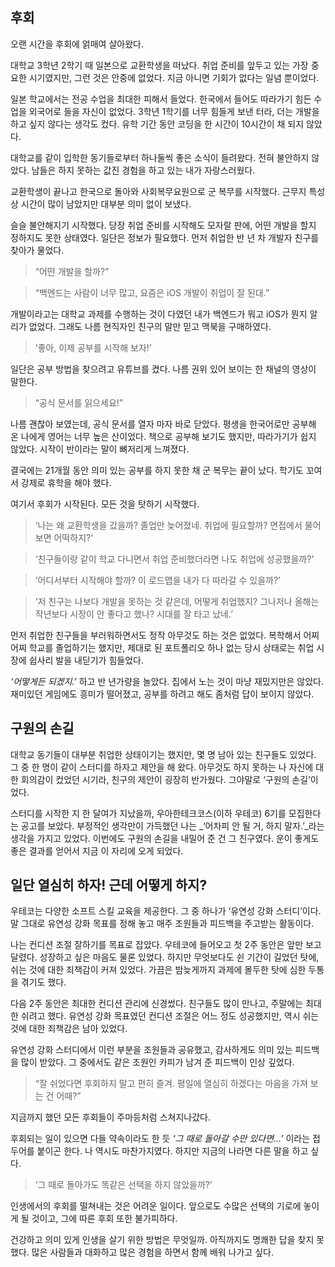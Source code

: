 ## 후회

오랜 시간을 후회에 얽매여 살아왔다.

대학교 3학년 2학기 때 일본으로 교환학생을 떠났다. 취업 준비를 앞두고 있는 가장 중요한 시기였지만, 그런 것은 안중에 없었다. 지금 아니면 기회가 없다는 일념 뿐이었다.

일본 학교에서는 전공 수업을 최대한 피해서 들었다. 한국에서 들어도 따라가기 힘든 수업을 외국어로 들을 자신이 없었다. 3학년 1학기를 너무 힘들게 보낸 터라, 더는 개발을 하고 싶지 않다는 생각도 컸다. 유학 기간 동안 코딩을 한 시간이 10시간이 채 되지 않았다.

대학교를 같이 입학한 동기들로부터 하나둘씩 좋은 소식이 들려왔다. 전혀 불안하지 않았다. 남들은 하지 못하는 값진 경험을 하고 있는 내가 자랑스러웠다.

교환학생이 끝나고 한국으로 돌아와 사회복무요원으로 군 복무를 시작했다. 근무지 특성상 시간이 많이 남았지만 대부분 의미 없이 보냈다.

슬슬 불안해지기 시작했다. 당장 취업 준비를 시작해도 모자랄 판에, 어떤 개발을 할지 정하지도 못한 상태였다. 일단은 정보가 필요했다. 먼저 취업한 반 년 차 개발자 친구를 찾아가 물었다.

> “어떤 개발을 할까?”

> “백엔드는 사람이 너무 많고, 요즘은 iOS 개발이 취업이 잘 된대.” 

개발이라고는 대학교 과제를 수행하는 것이 다였던 내가 백엔드가 뭐고 iOS가 뭔지 알 리가 없었다. 그래도 나름 현직자인 친구의 말만 믿고 맥북을 구매하였다.

> ‘좋아, 이제 공부를 시작해 보자!’

일단은 공부 방법을 찾으려고 유튜브를 켰다. 나름 권위 있어 보이는 한 채널의 영상이 말한다.

> “공식 문서를 읽으세요!”

나름 괜찮아 보였는데, 공식 문서를 열자 마자 바로 닫았다. 평생을 한국어로만 공부해 온 나에게 영어는 너무 높은 산이었다. 책으로 공부해 보기도 했지만, 따라가기가 쉽지 않았다. 시작이 반이라는 말이 뼈저리게 느껴졌다.

결국에는 21개월 동안 의미 있는 공부를 하지 못한 채 군 복무는 끝이 났다. 학기도 꼬여서 강제로 휴학을 해야 했다.

여기서 후회가 시작된다. 모든 것을 탓하기 시작했다.

> ‘나는 왜 교환학생을 갔을까? 졸업만 늦어졌네. 취업에 필요할까? 면접에서 물어보면 어떡하지?’

> ‘친구들이랑 같이 학교 다니면서 취업 준비했더라면 나도 취업에 성공했을까?’

> ‘어디서부터 시작해야 할까? 이 로드맵을 내가 다 따라갈 수 있을까?’

> ‘저 친구는 나보다 개발을 못하는 것 같은데, 어떻게 취업했지? 그나저나 올해는 작년보다 시장이 안 좋다고 했나? 시대를 잘 타고 났네.’

먼저 취업한 친구들을 부러워하면서도 정작 아무것도 하는 것은 없었다. 복학해서 어찌어찌 학교를 졸업하기는 했지만, 제대로 된 포트폴리오 하나 없는 당시 상태로는 취업 시장에 쉽사리 발을 내딛기가 힘들었다.

_‘어떻게든 되겠지.’_ 하고 반 년가량을 놀았다. 집에서 노는 것이 마냥 재밌지만은 않았다. 재미있던 게임에도 흥미가 떨어졌고, 공부를 하려고 해도 좀처럼 답이 보이지 않았다.

## 구원의 손길

대학교 동기들이 대부분 취업한 상태이기는 했지만, 몇 명 남아 있는 친구들도 있었다. 그 중 한 명이 같이 스터디를 하자고 제안을 해 왔다. 아무것도 하지 못하는 나 자신에 대한 회의감이 컸었던 시기라, 친구의 제안이 굉장히 반가웠다. 그야말로 ‘구원의 손길’이었다.

스터디를 시작한 지 한 달여가 지났을까, 우아한테크코스(이하 우테코) 6기를 모집한다는 공고를 보았다. 부정적인 생각만이 가득했던 나는 _‘어차피 안 될 거, 하지 말자.’_라는 생각을 가지고 있었다. 이번에도 구원의 손길을 내밀어 준 건 그 친구였다. 운이 좋게도 좋은 결과를 얻어서 지금 이 자리에 오게 되었다.

## 일단 열심히 하자! 근데 어떻게 하지?

우테코는 다양한 소프트 스킬 교육을 제공한다. 그 중 하나가 ‘유연성 강화 스터디’이다. 말 그대로 유연성 강화 목표를 정해 놓고 매주 조원들과 피드백을 주고받는 활동이다.

나는 컨디션 조절 잘하기를 목표로 잡았다. 우테코에 들어오고 첫 2주 동안은 앞만 보고 달렸다. 성장하고 싶은 마음도 물론 있었다. 하지만 무엇보다도 쉰 기간이 길었던 탓에, 쉬는 것에 대한 죄책감이 커져 있었다. 가끔은 밤늦게까지 과제에 몰두한 탓에 심한 두통을 겪기도 했다.

다음 2주 동안은 최대한 컨디션 관리에 신경썼다. 친구들도 많이 만나고, 주말에는 최대한 쉬려고 했다. 유연성 강화 목표였던 컨디션 조절은 어느 정도 성공했지만, 역시 쉬는 것에 대한 죄책감은 남아 있었다.

유연성 강화 스터디에서 이런 부분을 조원들과 공유했고, 감사하게도 의미 있는 피드백을 많이 받았다. 그 중에서도 같은 조원인 카피가 남겨 준 피드백이 인상 깊었다.

> “잘 쉬었다면 후회하지 말고 편히 즐겨. 평일에 열심히 하겠다는 마음을 가져 보는 건 어때?”

지금까지 했던 모든 후회들이 주마등처럼 스쳐지나갔다.

후회되는 일이 있으면 다들 약속이라도 한 듯 _‘그 때로 돌아갈 수만 있다면…’_ 이라는 접두어를 붙이곤 한다. 나 역시도 마찬가지였다. 하지만 지금의 나라면 다른 말을 하고 싶다.

> ‘그 때로 돌아가도 똑같은 선택을 하지 않았을까?’

인생에서의 후회를 떨쳐내는 것은 어려운 일이다. 앞으로도 수많은 선택의 기로에 놓이게 될 것이고, 그에 따른 후회 또한 불가피하다.

건강하고 의미 있게 인생을 살기 위한 방법은 무엇일까. 아직까지도 명쾌한 답을 찾지 못했다. 많은 사람들과 대화하고 많은 경험을 하면서 함께 배워 나가고 싶다.
